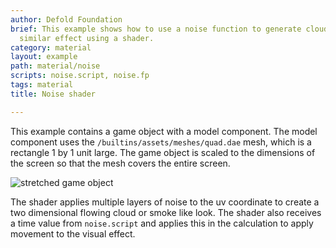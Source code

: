 ```yaml
---
author: Defold Foundation
brief: This example shows how to use a noise function to generate clouds, smoke or
  similar effect using a shader.
category: material
layout: example
path: material/noise
scripts: noise.script, noise.fp
tags: material
title: Noise shader

---
```



This example contains a game object with a model component. The model component uses the `/builtins/assets/meshes/quad.dae` mesh, which is a rectangle 1 by 1 unit large. The game object is scaled to the dimensions of the screen so that the mesh covers the entire screen.

![stretched game object](stretched-mesh.png)

The shader applies multiple layers of noise to the uv coordinate to create a two dimensional flowing cloud or smoke like look. The shader also receives a time value from `noise.script` and applies this in the calculation to apply movement to the visual effect.